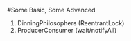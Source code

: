#Some Basic, Some Advanced

1. DinningPhilosophers (ReentrantLock)
2. ProducerConsumer (wait/notifyAll)
